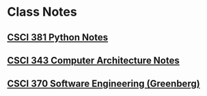 # Class Notes

## [CSCI 381 Python Notes](./CSCI%20381%20-%20Python/index)

## [CSCI 343 Computer Architecture Notes](./CSCI%20343%20-%20Computer%20Architecture/index)

## [CSCI 370 Software Engineering (Greenberg)](./CSCI%20370%20-%20Software%20Engineering/index.md)
